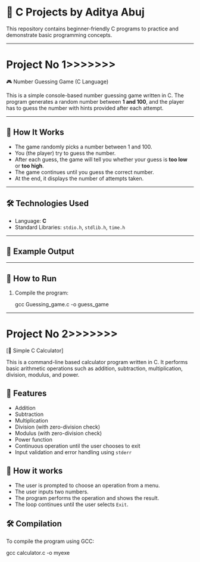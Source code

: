 
# 🎯 C Projects by Aditya Abuj

This repository contains beginner-friendly C programs to practice and demonstrate basic programming concepts.

_________________________________________________________________________________________________________________________

# Project No 1>>>>>>>
🎮 Number Guessing Game (C Language)

This is a simple console-based number guessing game written in C. The program generates a random number between **1 and 100**, and the player has to guess the number with hints provided after each attempt.

---

## 🚀 How It Works

- The game randomly picks a number between 1 and 100.
- You (the player) try to guess the number.
- After each guess, the game will tell you whether your guess is **too low** or **too high**.
- The game continues until you guess the correct number.
- At the end, it displays the number of attempts taken.

---

## 🛠 Technologies Used

- Language: **C**
- Standard Libraries: `stdio.h`, `stdlib.h`, `time.h`

---

## 🧾 Example Output

---

## 📂 How to Run

1. Compile the program:
   
   gcc Guessing_game.c -o guess_game

--------------------------------------------------------------------------------------------------


# Project No 2>>>>>>>
 [🧮 Simple C Calculator]

This is a command-line based calculator program written in C. It performs basic arithmetic operations such as addition, subtraction, multiplication, division, modulus, and power.

## 🚀 Features
- Addition
- Subtraction
- Multiplication
- Division (with zero-division check)
- Modulus (with zero-division check)
- Power function
- Continuous operation until the user chooses to exit
- Input validation and error handling using `stderr`

## 🧠 How it works
- The user is prompted to choose an operation from a menu.
- The user inputs two numbers.
- The program performs the operation and shows the result.
- The loop continues until the user selects `Exit`.

## 🛠️ Compilation

To compile the program using GCC:

gcc calculator.c -o myexe









